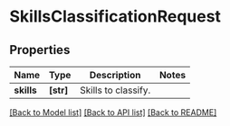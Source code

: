 # SkillsClassificationRequest


## Properties
Name | Type | Description | Notes
------------ | ------------- | ------------- | -------------
**skills** | **[str]** | Skills to classify. | 

[[Back to Model list]](../README.md#documentation-for-models) [[Back to API list]](../README.md#documentation-for-api-endpoints) [[Back to README]](../README.md)


